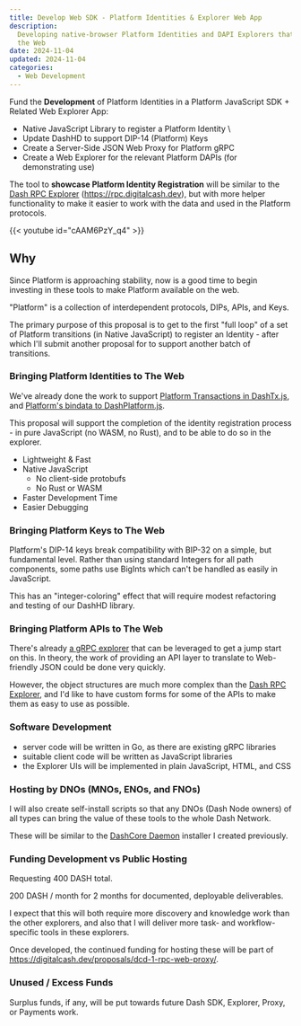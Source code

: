 ```yaml
---
title: Develop Web SDK - Platform Identities & Explorer Web App
description:
  Developing native-browser Platform Identities and DAPI Explorers that work on
  the Web
date: 2024-11-04
updated: 2024-11-04
categories:
  - Web Development
---
```


[rpc-explorer]: https://rpc.digitalcash.dev

Fund the **Development** of Platform Identities in a Platform JavaScript SDK +
Related Web Explorer App:

- Native JavaScript Library to register a Platform Identity \
- Update DashHD to support DIP-14 (Platform) Keys
- Create a Server-Side JSON Web Proxy for Platform gRPC
- Create a Web Explorer for the relevant Platform DAPIs (for demonstrating use)

The tool to **showcase Platform Identity Registration** will be similar to the
[Dash RPC Explorer][rpc-explorer] (<https://rpc.digitalcash.dev>), but with more
helper functionality to make it easier to work with the data and used in the
Platform protocols.

{{< youtube id="cAAM6PzY_q4" >}}

## Why

Since Platform is approaching stability, now is a good time to begin investing
in these tools to make Platform available on the web.

"Platform" is a collection of interdependent protocols, DIPs, APIs, and Keys.

The primary purpose of this proposal is to get to the first "full loop" of a set
of Platform transitions (in Native JavaScript) to register an Identity - after
which I'll submit another proposal for to support another batch of transitions.

### Bringing Platform Identities to The Web

We've already done the work to support
[Platform Transactions in DashTx.js](https://github.com/dashhive/DashTx.js/pull/83),
and
[Platform's bindata to DashPlatform.js](https://github.com/dashhive/DashPlatform.js/pull/6).

This proposal will support the completion of the identity registration process -
in pure JavaScript (no WASM, no Rust), and to be able to do so in the explorer.

- Lightweight & Fast
- Native JavaScript
  - No client-side protobufs
  - No Rust or WASM
- Faster Development Time
- Easier Debugging

### Bringing Platform Keys to The Web

Platform's DIP-14 keys break compatibility with BIP-32 on a simple, but
fundamental level. Rather than using standard Integers for all path components,
some paths use BigInts which can't be handled as easily in JavaScript.

This has an "integer-coloring" effect that will require modest refactoring and
testing of our DashHD library.

### Bringing Platform APIs to The Web

There's already [a gRPC explorer](https://github.com/fullstorydev/grpcui) that
can be leveraged to get a jump start on this. In theory, the work of providing
an API layer to translate to Web-friendly JSON could be done very quickly.

However, the object structures are much more complex than the [Dash RPC
Explorer][rpc-explorer], and I'd like to have custom forms for some of the APIs
to make them as easy to use as possible.

### Software Development

- server code will be written in Go, as there are existing gRPC libraries
- suitable client code will be written as JavaScript libraries
- the Explorer UIs will be implemented in plain JavaScript, HTML, and CSS

### Hosting by DNOs (MNOs, ENOs, and FNOs)

I will also create self-install scripts so that any DNOs (Dash Node owners) of
all types can bring the value of these tools to the whole Dash Network.

These will be similar to the [DashCore Daemon](https://webinstall.dev/dashd)
installer I created previously.

### Funding Development vs Public Hosting

Requesting 400 DASH total.

200 DASH / month for 2 months for documented, deployable deliverables.

I expect that this will both require more discovery and knowledge work than the
other explorers, and also that I will deliver more task- and workflow-specific
tools in these explorers.

Once developed, the continued funding for hosting these will be part of
<https://digitalcash.dev/proposals/dcd-1-rpc-web-proxy/>.

### Unused / Excess Funds

Surplus funds, if any, will be put towards future Dash SDK, Explorer, Proxy, or
Payments work.
